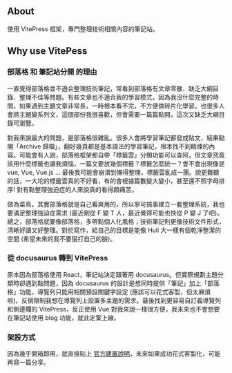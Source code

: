 ## About 
使用 VitePress 框架，專門整理技術相關內容的筆記站。

## Why use VitePess

### 部落格 和 筆記站分開 的理由
一直覺得部落格並不適合整理技術筆記，常看到部落格有文章零散、缺乏大綱目錄、整理不佳等問題。有些文章也不適合我的學習模式，因為我沒什麼完整的時間，如果遇到主題文章非常長，一時根本看不完，不方便做碎片化學習。也很多人會將主題變系列文，這個部份我很喜歡，但會需要一篇篇點開，這次又缺乏大綱目錄可瀏覽。  
  
對我來說最大的問題，是部落格很雜亂。很多人會將學習筆記都發成貼文，結果點開「Archive 歸檔」，翻好幾頁都是基本語法的學習筆記，根本找不到精煉的內容。可能會有人說，部落格框架都自帶「標籤雲」分類功能可以查阿，但文章究竟該用什麼標籤也讓我煩惱，一篇文要放幾個標籤？標籤怎麼統一？會不會出現像是 vue, Vue, Vue.js ... 最後我可能會崩潰到懶得整理，標籤雲亂成一團。說更難聽的話，一大坨的標籤雲真的不好看，有的會根據篇數變大變小，甚至還不照字母排序! 對有點整理強迫症的人來說真的看得頗痛苦。

做為菜鳥，其實部落格就是自己看爽用的，所以寧可搞事建立一套整理系統，我也要滿足整理強迫症需求 (最近剛從 F 變 T 人，最近覺得可能也快從 P 變 J 了吧)。總之，部落格就要像部落格，多帶點個人化風格；技術筆記則更像技術文件形式，清晰好讀又好整理。對於寫作，給自己的目標是能像 Huli 大一樣有個乾淨整潔的空間 (希望未來的我不要狠打自己的臉)。

### 從 docusaurus 轉到 VitePress
原本因為部落格使用 React，筆記站決定跟著用 docusaurus。但實際規劃主題分類時卻遇到點問題，因為 docusaurus 的設計是想同時提供「筆記」加上「部落格」功能，導覽列只能用相關預設關鍵字設定 (應該可以花式客製，但太麻煩啦)，反倒限制我想在導覽列上設置多主題的需求。最後找到更容易自訂義導覽列和側邊欄的 VitePress，反正使用 Vue 對我來說一樣很方便，我未來也不會想要在筆記站使用 blog 功能，就此定案上線。

### 架設方式
因為幾乎開箱即用，就直接貼上 [官方建置說明](https://vitepress.dev/guide/getting-started)，未來如果成功花式客製化，可能再寫一篇分享。 
